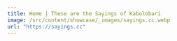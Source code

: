 ```yaml
---
title: Home | These are the Sayings of Kabolobari
image: /src/content/showcase/_images/sayings.cc.webp
url: "https://sayings.cc"
---
```

